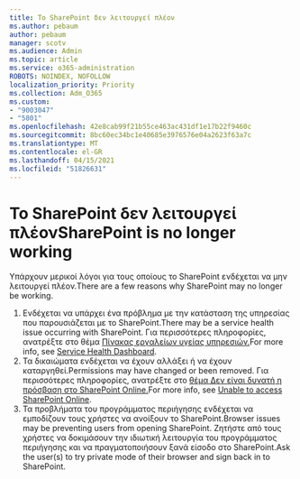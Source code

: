 ```yaml
---
title: Το SharePoint δεν λειτουργεί πλέον
ms.author: pebaum
author: pebaum
manager: scotv
ms.audience: Admin
ms.topic: article
ms.service: o365-administration
ROBOTS: NOINDEX, NOFOLLOW
localization_priority: Priority
ms.collection: Adm_O365
ms.custom:
- "9003047"
- "5801"
ms.openlocfilehash: 42e8cab99f21b55ce463ac431df1e17b22f9460c
ms.sourcegitcommit: 8bc60ec34bc1e40685e3976576e04a2623f63a7c
ms.translationtype: MT
ms.contentlocale: el-GR
ms.lasthandoff: 04/15/2021
ms.locfileid: "51826631"
---
```

# <a name="sharepoint-is-no-longer-working"></a><span data-ttu-id="bb31c-102">Το SharePoint δεν λειτουργεί πλέον</span><span class="sxs-lookup"><span data-stu-id="bb31c-102">SharePoint is no longer working</span></span>

<span data-ttu-id="bb31c-103">Υπάρχουν μερικοί λόγοι για τους οποίους το SharePoint ενδέχεται να μην λειτουργεί πλέον.</span><span class="sxs-lookup"><span data-stu-id="bb31c-103">There are a few reasons why SharePoint may no longer be working.</span></span>

1. <span data-ttu-id="bb31c-104">Ενδέχεται να υπάρχει ένα πρόβλημα με την κατάσταση της υπηρεσίας που παρουσιάζεται με το SharePoint.</span><span class="sxs-lookup"><span data-stu-id="bb31c-104">There may be a service health issue occurring with SharePoint.</span></span> <span data-ttu-id="bb31c-105">Για περισσότερες πληροφορίες, ανατρέξτε στο θέμα [Πίνακας εργαλείων υγείας υπηρεσιών.](https://admin.microsoft.com/AdminPortal/Home#/servicehealth)</span><span class="sxs-lookup"><span data-stu-id="bb31c-105">For more info, see [Service Health Dashboard](https://admin.microsoft.com/AdminPortal/Home#/servicehealth).</span></span>
2. <span data-ttu-id="bb31c-106">Τα δικαιώματα ενδέχεται να έχουν αλλάξει ή να έχουν καταργηθεί.</span><span class="sxs-lookup"><span data-stu-id="bb31c-106">Permissions may have changed or been removed.</span></span> <span data-ttu-id="bb31c-107">Για περισσότερες πληροφορίες, ανατρέξτε στο [θέμα Δεν είναι δυνατή η πρόσβαση στο SharePoint Online.](https://docs.microsoft.com/sharepoint/troubleshoot/sharing-and-permissions/sharepoint-online-inaccessible)</span><span class="sxs-lookup"><span data-stu-id="bb31c-107">For more info, see [Unable to access SharePoint Online](https://docs.microsoft.com/sharepoint/troubleshoot/sharing-and-permissions/sharepoint-online-inaccessible).</span></span>
3. <span data-ttu-id="bb31c-108">Τα προβλήματα του προγράμματος περιήγησης ενδέχεται να εμποδίζουν τους χρήστες να ανοίξουν το SharePoint.</span><span class="sxs-lookup"><span data-stu-id="bb31c-108">Browser issues may be preventing users from opening SharePoint.</span></span> <span data-ttu-id="bb31c-109">Ζητήστε από τους χρήστες να δοκιμάσουν την ιδιωτική λειτουργία του προγράμματος περιήγησης και να πραγματοποιήσουν ξανά είσοδο στο SharePoint.</span><span class="sxs-lookup"><span data-stu-id="bb31c-109">Ask the user(s) to try private mode of their browser and sign back in to SharePoint.</span></span>